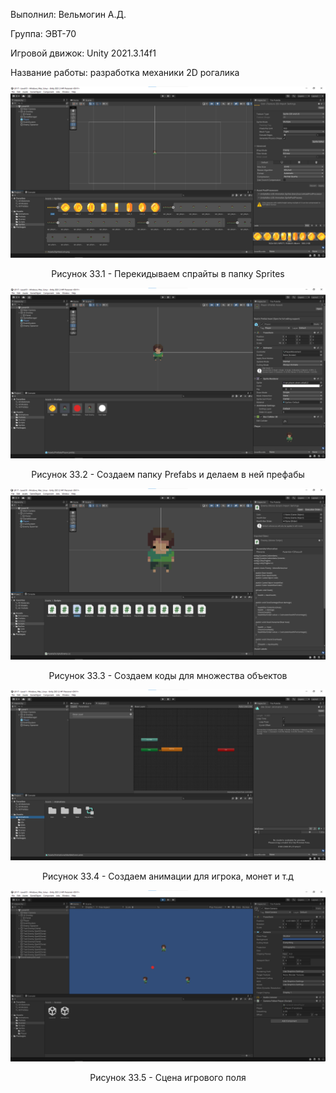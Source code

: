 <p align="left">
  Выполнил: Вельмогин А.Д.
  </p>
<p align="left"> Группа: ЭВТ-70
  </p>
<p align="left"> Игровой движок: Unity 2021.3.14f1
  </p>
<p align="left"> Название работы: разработка механики 2D рогалика
  </p>


<p align="center">
  <img src="1.png"/>
</p>


<p align="center">
Рисунок 33.1 - Перекидываем спрайты в папку Sprites 
</p>


<p align="center">
  <img src="2.png"/>
</p>


<p align="center">
Рисунок 33.2 - Создаем папку Prefabs и делаем в ней префабы
</p>


<p align="center">
  <img src="3.png"/>
</p>


<p align="center">
Рисунок 33.3 - Создаем коды для множества объектов
</p>


<p align="center">
  <img src="4.png"/>
</p>


<p align="center">
Рисунок 33.4 - Создаем анимации для игрока, монет и т.д
</p>


<p align="center">
  <img src="5.png"/>
</p>


<p align="center">
Рисунок 33.5 - Сцена игрового поля
</p>
